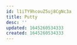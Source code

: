 ```yaml
---
id: l1iTY9hcouZ5uj8CgNc3a
title: Putty
desc: ''
updated: 1645260534333
created: 1645260534333
---
```


